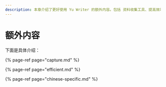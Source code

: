 ```yaml
---
description: 本章介绍了更好使用 Yu Writer 的额外内容。包括 资料收集工具、提高效率的秘笈 以及 中文特有功能
---
```


# 额外内容

下面是具体介绍：

{% page-ref page="capture.md" %}

{% page-ref page="efficient.md" %}

{% page-ref page="chinese-specific.md" %}



